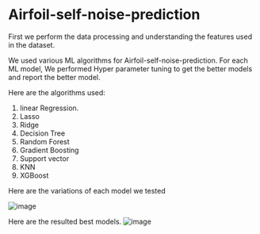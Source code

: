 # Airfoil-self-noise-prediction

First we perform the data processing and understanding the features used in the dataset.

We used various ML algorithms for Airfoil-self-noise-prediction. For each ML model, We performed Hyper parameter tuning to get the better models and report the better model.

Here are the algorithms used:

1. linear Regression.
2. Lasso
3. Ridge
4. Decision Tree
5. Random Forest
6. Gradient Boosting
7. Support vector
8. KNN
9. XGBoost

Here are the variations of each model we tested

![image](https://github.com/Hrushi-E/Airfoil-self-noise-prediction/assets/122773291/87b6c5ff-9b49-403c-9e8b-1feaedeb3781)


Here are the resulted best models.
![image](https://github.com/Hrushi-E/Airfoil-self-noise-prediction/assets/122773291/dc7b2d45-da2e-4c7a-86a6-9bfb8d52461c)







